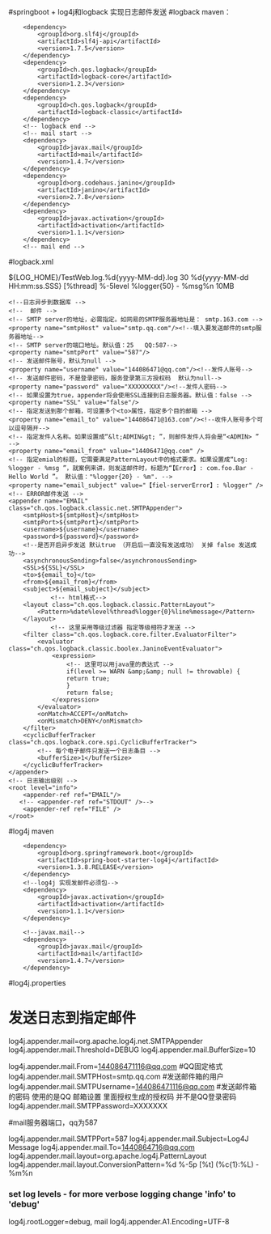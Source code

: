 #springboot + log4j和logback 实现日志邮件发送
#logback maven：
  <!-- logback start -->
        <dependency>
            <groupId>org.slf4j</groupId>
            <artifactId>slf4j-api</artifactId>
            <version>1.7.5</version>
        </dependency>
        <dependency>
            <groupId>ch.qos.logback</groupId>
            <artifactId>logback-core</artifactId>
            <version>1.2.3</version>
        </dependency>
        <dependency>
            <groupId>ch.qos.logback</groupId>
            <artifactId>logback-classic</artifactId>
        </dependency>
        <!-- logback end -->
        <!-- mail start -->
        <dependency>
            <groupId>javax.mail</groupId>
            <artifactId>mail</artifactId>
            <version>1.4.7</version>
        </dependency>
        <dependency>
            <groupId>org.codehaus.janino</groupId>
            <artifactId>janino</artifactId>
            <version>2.7.8</version>
        </dependency>
        <dependency>
            <groupId>javax.activation</groupId>
            <artifactId>activation</artifactId>
            <version>1.1.1</version>
        </dependency>
        <!-- mail end -->
        
#logback.xml
<?xml version="1.0" encoding="UTF-8"?>
<configuration debug="false">
    <!--定义日志文件的存储地址 勿在 LogBack 的配置中使用相对路径-->
    <property name="LOG_HOME" value="./home" />
    <!-- 控制台输出 -->
   <!-- <appender name="STDOUT" class="ch.qos.logback.core.ConsoleAppender">
        <encoder class="ch.qos.logback.classic.encoder.PatternLayoutEncoder">
            &lt;!&ndash;格式化输出：%d表示日期，%thread表示线程名，%-5level：级别从左显示5个字符宽度%msg：日志消息，%n是换行符&ndash;&gt;
            <pattern>%d{yyyy-MM-dd HH:mm:ss.SSS} [%thread] %-5level %logger{50} - %msg%n</pattern>
        </encoder>
    </appender>-->
    <!-- 按照每天生成日志文件 -->
    <appender name="FILE"  class="ch.qos.logback.core.rolling.RollingFileAppender">
        <rollingPolicy class="ch.qos.logback.core.rolling.TimeBasedRollingPolicy">
            <!--日志文件输出的文件名-->
            <FileNamePattern>${LOG_HOME}/TestWeb.log.%d{yyyy-MM-dd}.log</FileNamePattern>
            <!--日志文件保留天数-->
            <MaxHistory>30</MaxHistory>
        </rollingPolicy>
        <encoder class="ch.qos.logback.classic.encoder.PatternLayoutEncoder">
            <!--格式化输出：%d表示日期，%thread表示线程名，%-5level：级别从左显示5个字符宽度%msg：日志消息，%n是换行符-->
            <pattern>%d{yyyy-MM-dd HH:mm:ss.SSS} [%thread] %-5level %logger{50} - %msg%n</pattern>
        </encoder>
        <!--日志文件最大的大小-->
        <triggeringPolicy class="ch.qos.logback.core.rolling.SizeBasedTriggeringPolicy">
            <MaxFileSize>10MB</MaxFileSize>
        </triggeringPolicy>
    </appender>

    <!--日志异步到数据库 -->
    <!--  邮件 -->
    <!-- SMTP server的地址，必需指定。如网易的SMTP服务器地址是： smtp.163.com -->
    <property name="smtpHost" value="smtp.qq.com"/><!--填入要发送邮件的smtp服务器地址-->
    <!-- SMTP server的端口地址。默认值：25   QQ:587-->
    <property name="smtpPort" value="587"/>
    <!-- 发送邮件账号，默认为null -->
    <property name="username" value="144086471@qq.com"/><!--发件人账号-->
    <!-- 发送邮件密码，不是登录密码，服务登录第三方授权码  默认为null-->
    <property name="password" value="XXXXXXXXX"/><!--发件人密码-->
    <!-- 如果设置为true，appender将会使用SSL连接到日志服务器。默认值：false -->
    <property name="SSL" value="false"/>
    <!-- 指定发送到那个邮箱，可设置多个<to>属性，指定多个目的邮箱 -->
    <property name="email_to" value="144086471@163.com"/><!--收件人账号多个可以逗号隔开-->
    <!-- 指定发件人名称。如果设置成“&lt;ADMIN&gt; ”，则邮件发件人将会是“<ADMIN> ” -->
    <property name="email_from" value="14406471@qq.com" />
    <!-- 指定emial的标题，它需要满足PatternLayout中的格式要求。如果设置成“Log: %logger - %msg ”，就案例来讲，则发送邮件时，标题为“【Error】: com.foo.Bar - Hello World ”。 默认值："%logger{20} - %m". -->
    <property name="email_subject" value="【fiel-serverError】: %logger" />
    <!-- ERROR邮件发送 -->
    <appender name="EMAIL" class="ch.qos.logback.classic.net.SMTPAppender">
        <smtpHost>${smtpHost}</smtpHost>
        <smtpPort>${smtpPort}</smtpPort>
        <username>${username}</username>
        <password>${password}</password>
        <!--是否开启异步发送 默认true （开启后一直没有发送成功） 关掉 false 发送成功-->
        <asynchronousSending>false</asynchronousSending>
        <SSL>${SSL}</SSL>
        <to>${email_to}</to>
        <from>${email_from}</from>
        <subject>${email_subject}</subject>
        　　　　 <!-- html格式-->
        <layout class="ch.qos.logback.classic.PatternLayout">
            <Pattern>%date%level%thread%logger{0}%line%message</Pattern>
        </layout>
        　　　　 <!-- 这里采用等级过滤器 指定等级相符才发送 -->
        <filter class="ch.qos.logback.core.filter.EvaluatorFilter">
            <evaluator class="ch.qos.logback.classic.boolex.JaninoEventEvaluator">
                <expression>
                    <!-- 这里可以用java里的表达式 -->
                    if(level >= WARN &amp;&amp; null != throwable) {
                    return true;
                    }
                    return false;
                </expression>
            </evaluator>
            <onMatch>ACCEPT</onMatch>
            <onMismatch>DENY</onMismatch>
        </filter>
        <cyclicBufferTracker class="ch.qos.logback.core.spi.CyclicBufferTracker">
            <!-- 每个电子邮件只发送一个日志条目 -->
            <bufferSize>1</bufferSize>
        </cyclicBufferTracker>
    </appender>
    <!-- 日志输出级别 -->
    <root level="info">
        <appender-ref ref="EMAIL"/>
       <!-- <appender-ref ref="STDOUT" />-->
        <appender-ref ref="FILE" />
    </root>
</configuration>
        
#log4j maven
 <!--SpringBoot - log4j-->
        <dependency>
            <groupId>org.springframework.boot</groupId>
            <artifactId>spring-boot-starter-log4j</artifactId>
            <version>1.3.8.RELEASE</version>
        </dependency>
        <!--log4j 实现发邮件必须包-->
        <dependency>
            <groupId>javax.activation</groupId>
            <artifactId>activation</artifactId>
            <version>1.1.1</version>
        </dependency>

        <!--javax.mail-->
        <dependency>
            <groupId>javax.mail</groupId>
            <artifactId>mail</artifactId>
            <version>1.4.7</version>
        </dependency>
        
 #log4j.properties
 # 发送日志到指定邮件
log4j.appender.mail=org.apache.log4j.net.SMTPAppender
log4j.appender.mail.Threshold=DEBUG
log4j.appender.mail.BufferSize=10

log4j.appender.mail.From=144086471116@qq.com
#QQ固定格式
log4j.appender.mail.SMTPHost=smtp.qq.com
#发送邮件箱的用户
log4j.appender.mail.SMTPUsername=144086471116@qq.com
#发送邮件箱的密码 使用的是QQ 邮箱设置 里面授权生成的授权码 并不是QQ登录密码
log4j.appender.mail.SMTPPassword=XXXXXXX

#mail服务器端口，qq为587

log4j.appender.mail.SMTPPort=587
log4j.appender.mail.Subject=Log4J Message
log4j.appender.mail.To=1440864716@qq.com
log4j.appender.mail.layout=org.apache.log4j.PatternLayout
log4j.appender.mail.layout.ConversionPattern=%d %-5p [%t] (%c{1}:%L) - %m%n
### set log levels - for more verbose logging change 'info' to 'debug' ###
log4j.rootLogger=debug, mail
log4j.appender.A1.Encoding=UTF-8  
        
        

